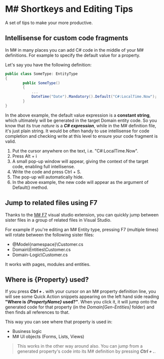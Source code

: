 # M# Shortkeys and Editing Tips
A set of tips to make your more productive.

## Intellisense for custom code fragments
In M# in many places you can add C# code in the middle of your M# definitions. For example to specify the default value for a property.

Let's say you have the following definition:
```csharp
public class SomeType: EntityType
{
        public SomeType()
        {
            ...
            DateTime("Date").Mandatory().Default("C#:LocalTime.Now");
        }
}
```
In the above example, the default value expression is a **constant string**, which ultimately will be generated in the target Domain entity code. So you know that its true *nature* is a ***C# expression***, while in the M# definition file, it's just plain string. It would be often handy to use intellisense for code completion and checking write at this level to ensure your code fragment is valid.


1. Put the cursor anywhere on the text, i.e. "C#:LocalTime.Now".
2. Press Alt + i
3. A small pop-up window will appear, giving the context of the target code, enabling full intellisense.
4. Write the code and press Ctrl + S.
5. The pop-up will automatically hide.
6. In the above example, the new code will appear as the argument of Default() method.

## Jump to related files using F7
Thanks to the [M# F7](https://marketplace.visualstudio.com/items?itemName=Paymon.SmartF7) visual studio extension, you can quickly jump between sister files in a group of related files in Visual Studio.

For example if you're editing an M# Entity type, pressing F7 (multiple times) will rotate between the following sister files:
- @Model{namespace}\Customer.cs
- Domain\Entities\Customer.cs
- Domain-Logic\Customer.cs

It works with pages, modules and entities.

## Where is {Property} used?
If you press ***Ctrl + .*** with your cursor on an M# property definition line, you will see some Quick Action snippets appearing on the left hand side reading **"Where is *{PropertyName}* used?"**.
When you click it, it will jump onto the generated code for that property (in the *Domain\[Gen-Entities]* folder) and then finds all references to that.

This way you can see where that property is used in:
- Business logic
- M# UI objects (Forms, Lists, Views)

> This works in the other way around also. You can jump from a generated property's code into its M# definition by pressing ***Ctrl + .***.
